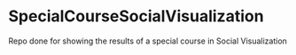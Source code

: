 # SpecialCourseSocialVisualization
Repo done for showing the results of a special course in Social Visualization
